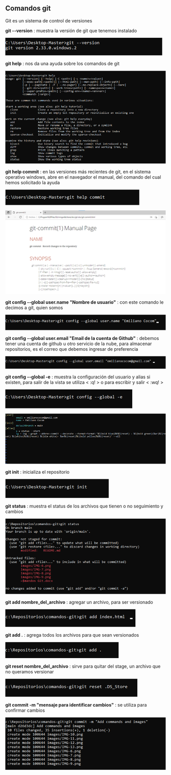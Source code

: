 ## Comandos git
Git es un sistema de control de versiones

**git --version** : muestra la versión de git que tenemos instalado 

![IMG-1](/images/IMG-1.png "git version")

**git help** : nos da una ayuda sobre los comandos de git

![IMG-2](/images/IMG-2.png "git help")

**git help commit** : en las versiones más recientes de git, en el sistema operativo windows, abre en el navegador el manual, del comando del cual hemos solicitado la ayuda

![IMG-3](/images/IMG-3.png "git help commit")

![IMG-4](/images/IMG-4.png "navegador")

**git config --global user.name "Nombre de usuario"** : con este comando le decimos a git, quien somos

![IMG-5](/images/IMG-5.png "config user name")

**git config --global user.email "Email de la cuenta de Github"** : debemos tener una cuenta de github u otro servicio de la nube, para almacenar repositorios, es el correo que debemos ingresar de preferencia

![IMG-6](/images/IMG-6.png "config user email")

**git config --global -e** : muestra la configuración del usuario y alias si existen, para salir de la vista se utiliza < :q! > o para escribir y salir < :wq! >

![IMG-7](/images/IMG-7.png "view config")

![IMG-8](/images/IMG-8.png "view config")

**git init** : inicializa el repositorio

![IMG-9](/images/IMG-9.png "git init")

**git status** : muestra el status de los archivos que tienen o no seguimiento y cambios

![IMG-10](/images/IMG-10.png "git status")

**git add nombre_del_archivo** : agregar un archivo, para ser versionado

![IMG-11](/images/IMG-11.png "git add")

**git add .** : agrega todos los archivos para que sean versionados

![IMG-12](/images/IMG-12.png "git add .")

**git reset nombre_del_archivo** : sirve para quitar del stage, un archivo que no queramos versionar

![IMG-13](/images/IMG-13.png "git reset")

**git commit -m "mensaje para identificar cambios"** : se utiliza para confirmar cambios

![IMG-14](/images/IMG-14.png "git commit")
